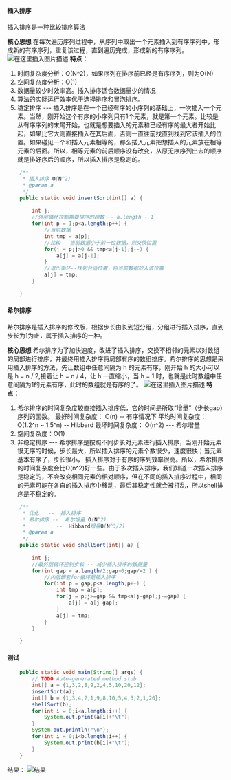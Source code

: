 #### 插入排序
插入排序是一种比较排序算法

**核心思想**
在每次遍历序列过程中，从序列中取出一个元素插入到有序序列中，形成新的有序序列，重复该过程，直到遍历完成，形成新的有序序列。
![在这里插入图片描述](https://img-blog.csdnimg.cn/20190410135824118.gif)
**特点：**
1. 时间复杂度分析：O(N^2)，如果序列在排序前已经是有序序列，则为O(N)
2. 空间复杂度分析：O(1)
3. 数据量较少时效率高。插入排序适合数据量少的情况
4. 算法的实际运行效率优于选择排序和冒泡排序。
5. 稳定排序	---	插入排序是在一个已经有序的小序列的基础上，一次插入一个元素。当然，刚开始这个有序的小序列只有1个元素，就是第一个元素。比较是从有序序列的末尾开始，也就是想要插入的元素和已经有序的最大者开始比起，如果比它大则直接插入在其后面，否则一直往前找直到找到它该插入的位置。如果碰见一个和插入元素相等的，那么插入元素把想插入的元素放在相等元素的后面。所以，相等元素的前后顺序没有改变，从原无序序列出去的顺序就是排好序后的顺序，所以插入排序是稳定的。
```java
	/**
	 * 插入排序 O(N^2)
	 * @param a
	 */
	public static void insertSort(int[] a) {
		
		int j;
		//外层循环控制需要排序的趟数 -- a.length - 1
		for(int p = 1;p<a.length;p++) {
			//当前数据
			int tmp = a[p];
			//比较---当前数据小于前一位数据，则交换位置
			for(j = p;j>0 && tmp<a[j-1];j--) {
				a[j] = a[j-1];
			}
			//退出循环--找到合适位置，将当前数据放入该位置
			a[j] = tmp;
		}
		
	}
```
#### 希尔排序

希尔排序是插入排序的修改版，根据步长由长到短分组，分组进行插入排序，直到步长为1为止，属于插入排序的一种。

**核心思想**
希尔排序为了加快速度，改进了插入排序，交换不相邻的元素以对数组的局部进行排序，并最终用插入排序将局部有序的数组排序。希尔排序的思想是采用插入排序的方法，先让数组中任意间隔为 h 的元素有序，刚开始 h 的大小可以是 h = n / 2,接着让 h = n / 4，让 h 一直缩小，当 h = 1 时，也就是此时数组中任意间隔为1的元素有序，此时的数组就是有序的了。
![在这里插入图片描述](https://img-blog.csdnimg.cn/20190410135843448.gif)
**特点：**
1. 希尔排序的时间复杂度较直接插入排序低，它的时间是所取“增量”（步长gap）序列的函数。
    最好时间复杂度： O(n)	--	有序情况下
    平均时间复杂度： O(1.2^n ~ 1.5^n)	--	Hibbard
    最坏时间复杂度： O(n^2)	---	希尔增量
2. 空间复杂度：O(1)
3. 非稳定排序	---	希尔排序是按照不同步长对元素进行插入排序，当刚开始元素很无序的时候，步长最大，所以插入排序的元素个数很少，速度很快；当元素基本有序了，步长很小， 插入排序对于有序的序列效率很高。所以，希尔排序的时间复杂度会比O(n^2)好一些。由于多次插入排序，我们知道一次插入排序是稳定的，不会改变相同元素的相对顺序，但在不同的插入排序过程中，相同的元素可能在各自的插入排序中移动，最后其稳定性就会被打乱，所以shell排序是不稳定的。
    
```java
	/**
	 * 优化	--	插入排序
	 * 希尔排序	--	希尔增量 O(N^2)
	 * 			--	Hibbard增量O(N^3/2)
	 * @param a
	 */
	public static void shellSort(int[] a) {
		
		int j;
		//最外层循环控制步长 -- 减少插入排序的数据量
		for(int gap = a.length/2;gap>0;gap/=2 ) {
			//内层嵌套for循环是插入排序
			for(int p = gap;p<a.length;p++) {
				int tmp = a[p];
				for(j = p;j>=gap && tmp<a[j-gap];j-=gap) {
					a[j] = a[j-gap];
				}
				a[j] = tmp;
			}
		}
		
	}
```

#### 测试
```java
	public static void main(String[] args) {
		// TODO Auto-generated method stub
		int[] a = {1,3,2,8,9,2,4,5,10,20,12};
		insertSort(a);
		int[] b = {1,3,4,2,1,9,8,10,5,4,3,2,1,20};
		shellSort(b);
		for(int i = 0;i<a.length;i++) {
			System.out.print(a[i]+"\t");
		}
		System.out.println("\n");
		for(int i = 0;i<b.length;i++) {
			System.out.print(b[i]+"\t");
		}
	}
```
结果：
![结果](https://img-blog.csdnimg.cn/20190409150551917.png)